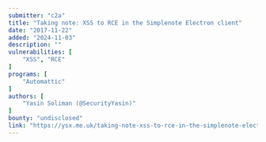 ```yaml
---
submitter: "c2a"
title: "Taking note: XSS to RCE in the Simplenote Electron client"
date: "2017-11-22"
added: "2024-11-03"
description: ""
vulnerabilities: [
    "XSS", "RCE"
]
programs: [
    "Automattic"
]
authors: [
    "Yasin Soliman (@SecurityYasin)"
]
bounty: "undisclosed"
link: "https://ysx.me.uk/taking-note-xss-to-rce-in-the-simplenote-electron-client/"
---
```




